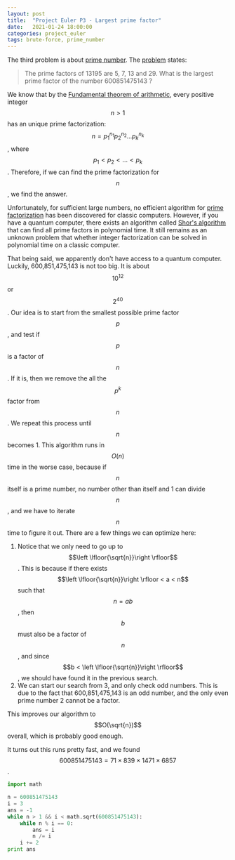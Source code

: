 ```yaml
---
layout: post
title:  "Project Euler P3 - Largest prime factor"
date:   2021-01-24 18:00:00
categories: project_euler
tags: brute-force, prime_number
---
```


The third problem is about [prime number](https://en.wikipedia.org/wiki/Prime_number). The [problem](https://projecteuler.net/problem=3) states:

> The prime factors of 13195 are 5, 7, 13 and 29.
> What is the largest prime factor of the number 600851475143 ?

We know that by the [Fundamental theorem of arithmetic](https://en.wikipedia.org/wiki/Fundamental_theorem_of_arithmetic), every positive integer $$n > 1$$ has an unique prime factorization: $$n = p_1^{n_1}p_2^{n_2}\dots p_k^{n_k}$$, where $$p_1 < p_2 < \dots < p_k$$. Therefore, if we can find the prime factorization for $$n$$, we find the answer.

Unfortunately, for sufficient large numbers, no efficient algorithm for [prime factorization](https://en.wikipedia.org/wiki/Integer_factorization) has been discovered for classic computers. However, if you have a quantum computer, there exists an algorithm called [Shor's algorithm](https://en.wikipedia.org/wiki/Shor%27s_algorithm) that can find all prime factors in polynomial time. It still remains as an unknown problem that whether integer factorization can be solved in polynomial time on a classic computer.

That being said, we apparently don't have access to a quantum computer. Luckily,  600,851,475,143 is not too big. It is about $$10^{12}$$ or $$2^{40}$$. Our idea is to start from the smallest possible prime factor $$p$$, and test if $$p$$ is a factor of $$n$$. If it is, then we remove the all the  $$p^k$$ factor from $$n$$. We repeat this process until $$n$$ becomes 1. This algorithm runs in $$O(n)$$ time in the worse case, because if $$n$$ itself is a prime number, no number other than itself and 1 can divide $$n$$, and we have to iterate $$n$$ time to figure it out. There are a few things we can optimize here:

1. Notice that we only need to go up to $$\left \lfloor{\sqrt{n}}\right \rfloor$$. This is because if there exists $$\left \lfloor{\sqrt{n}}\right \rfloor < a < n$$ such that $$n=ab$$, then $$b$$ must also be a factor of $$n$$ , and since $$b < \left \lfloor{\sqrt{n}}\right \rfloor$$, we should have found it in the previous search.
2. We can start our search from 3, and only check odd numbers. This is due to the fact that 600,851,475,143 is an odd number, and the only even prime number 2 cannot be a factor.

This improves our algorithm to $$O(\sqrt{n})$$ overall, which is probably good enough.

It turns out this runs pretty fast, and we found $$600851475143 = 71\times839\times1471\times6857$$.

```python
import math

n = 600851475143
i = 3
ans = -1
while n > 1 && i < math.sqrt(600851475143):
    while n % i == 0:
        ans = i
        n /= i
    i += 2
print ans
```

